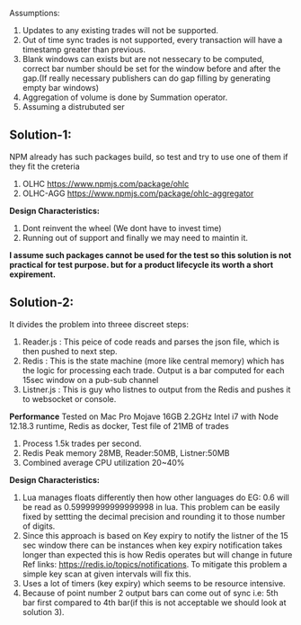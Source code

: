 Assumptions:
1. Updates to any existing trades will not be supported.
2. Out of time sync trades is not supported, every transaction will have a timestamp greater than previous.
3. Blank windows can exists but are not nessecary to be computed, correct bar number should be set for the window before and after the gap.(If really necessary publishers can do gap filling by generating empty bar windows)
4. Aggregation of volume is done by Summation operator.
5. Assuming a distrubuted ser

## Solution-1:

NPM already has such packages build, so test and try to use one of them if they fit the creteria
1. OLHC https://www.npmjs.com/package/ohlc
2. OLHC-AGG https://www.npmjs.com/package/ohlc-aggregator

**Design Characteristics:**
1. Dont reinvent the wheel (We dont have to invest time)
2. Running out of support and finally we may need to maintin it.

**I assume such packages cannot be used for the test so this solution is not practical for test purpose. but for a product lifecycle its worth a short expirement.**

## Solution-2:

It divides the problem into threee discreet steps:
1. Reader.js : This peice of code reads and parses the json file, which is then pushed to next step.
2. Redis : This is the state machine (more like central memory) which has the logic for processing each trade. Output is a bar computed for each 15sec window on a pub-sub channel
3. Listner.js : This is guy who listnes to output from the Redis and pushes it to websocket or console.

**Performance**
Tested on Mac Pro Mojave 16GB 2.2GHz Intel i7 with Node 12.18.3 runtime, Redis as docker, Test file of 21MB of trades

1. Process 1.5k trades per second.
2. Redis Peak memory 28MB, Reader:50MB, Listner:50MB
3. Combined average CPU utilization 20~40%

**Design Characteristics:**
1. Lua manages floats differently then how other languages do EG: 0.6 will be read as 0.59999999999999998 in lua. This problem can be easily fixed by settting the decimal precision and rounding it to those number of digits.
2. Since this approach is based on Key expiry to notify the listner of the 15 sec window there can be instances when key expiry notification takes longer than expected this is how Redis operates but will change in future Ref links: https://redis.io/topics/notifications. To mitigate this problem a simple key scan at given intervals will fix this.
3. Uses a lot of timers (key expiry) which seems to be resource intensive.
4. Because of point number 2 output bars can come out of sync i.e: 5th bar first compared to 4th bar(if this is not acceptable we should look at solution 3).


